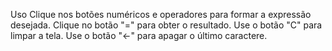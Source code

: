 Uso
Clique nos botões numéricos e operadores para formar a expressão desejada.
Clique no botão "=" para obter o resultado.
Use o botão "C" para limpar a tela.
Use o botão "<-" para apagar o último caractere.

